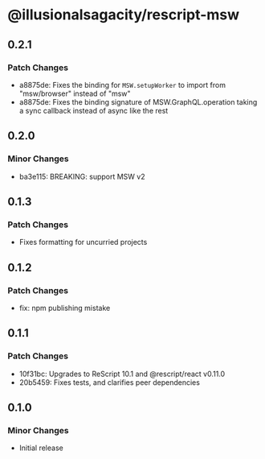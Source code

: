 # @illusionalsagacity/rescript-msw

## 0.2.1

### Patch Changes

- a8875de: Fixes the binding for `MSW.setupWorker` to import from "msw/browser" instead of "msw"
- a8875de: Fixes the binding signature of MSW.GraphQL.operation taking a sync callback instead of async like the rest

## 0.2.0

### Minor Changes

- ba3e115: BREAKING: support MSW v2

## 0.1.3

### Patch Changes

- Fixes formatting for uncurried projects

## 0.1.2

### Patch Changes

- fix: npm publishing mistake

## 0.1.1

### Patch Changes

- 10f31bc: Upgrades to ReScript 10.1 and @rescript/react v0.11.0
- 20b5459: Fixes tests, and clarifies peer dependencies

## 0.1.0

### Minor Changes

- Initial release
